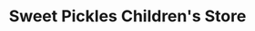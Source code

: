 ---
title: "Sweet Pickles Children's Store"
url: /laramie/sweet-pickles-childrens-store/
shop: clothes
---